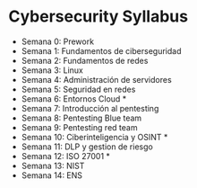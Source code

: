 # Cybersecurity Syllabus

- Semana 0: Prework
- Semana 1: Fundamentos de ciberseguridad
- Semana 2: Fundamentos de redes
- Semana 3: Linux
- Semana 4: Administración de servidores
- Semana 5: Seguridad en redes
- Semana 6: Entornos Cloud *
- Semana 7: Introducción al pentesting
- Semana 8: Pentesting Blue team
- Semana 9: Pentesting red team
- Semana 10: Ciberinteligencia y OSINT *
- Semana 11: DLP y gestion de riesgo
- Semana 12: ISO 27001 *
- Semana 13: NIST
- Semana 14: ENS
